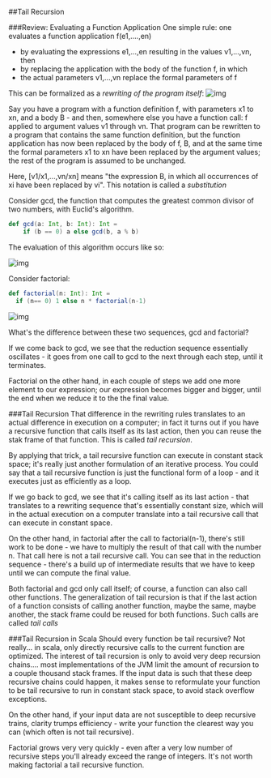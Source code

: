 ##Tail Recursion

###Review: Evaluating a Function Application
One simple rule: one evaluates a function application f(e1,....,en)

  - by evaluating the expressions e1,...,en resulting in the values v1,...,vn, then
  - by replacing the application with the body of the function f, in which
  - the actual parameters v1,...,vn replace the formal parameters of f

This can be formalized as a *rewriting of the program itself*:
![img](http://i.imgur.com/QD0aaaF.png)

Say you have a program with a function definition f, with parameters x1 to xn, and a body B - and then, somewhere else you have a function call: f applied to argument values v1 through vn. That program can be rewritten to a program that contains the same function definition, but the function application has now been replaced by the body of f, B, and at the same time the formal parameters x1 to xn have been replaced by the argument values; the rest of the program is assumed to be unchanged.

Here, [v1/x1,...,vn/xn] means "the expression B, in which all occurrences of xi have been replaced by vi". This notation is called a *substitution*

Consider gcd, the function that computes the greatest common divisor of two numbers, with Euclid's algorithm.

```scala
def gcd(a: Int, b: Int): Int =
	if (b == 0) a else gcd(b, a % b)
```

The evaluation of this algorithm occurs like so:

![img](http://i.imgur.com/ciOGYQ7.png)

Consider factorial:

```scala
def factorial(n: Int): Int =
  if (n== 0) 1 else n * factorial(n-1)
```

![img](http://i.imgur.com/Xehw44B.png)

What's the difference between these two sequences, gcd and factorial?

If we come back to gcd, we see that the reduction sequence essentially oscillates - it goes from one call to gcd to the next through each step, until it terminates.

Factorial on the other hand, in each couple of steps we add one more element to our expression; our expression becomes bigger and bigger, until the end when we reduce it to the the final value.

###Tail Recursion
That difference in the rewriting rules translates to an actual difference in execution on a computer; in fact it turns out if you have a recursive function that calls itself as its last action, then you can reuse the stak frame of that function. This is called *tail recursion*.

By applying that trick, a tail recursive function can execute in constant stack space; it's really just another formulation of an iterative process. You could say that a tail recursive function is just the functional form of a loop - and it executes just as efficiently as a loop.

If we go back to gcd, we see that it's calling itself as its last action - that translates to a rewriting sequence that's essentially constant size, which will in the actual execution on a computer translate into a tail recursive call that can execute in constant space.

On the other hand, in factorial after the call to factorial(n-1), there's still work to be done - we have to multiply the result of that call with the number n. That call here is not a tail recursive call. You can see that in the reduction sequence - there's a build up of intermediate results that we have to keep until we can compute the final value.

Both factorial and gcd only call itself; of course, a function can also call other functions. The generalization of tail recursion is that if the last action of a function consists of calling another function, maybe the same, maybe another, the stack frame could be reused for both functions. Such calls are called *tail calls*

###Tail Recursion in Scala
Should every function be tail recursive? Not really... in scala, only directly recursive calls to the current function are optimized. The interest of tail recursion is only to avoid very deep recursion chains.... most implementations of the JVM limit the amount of recursion to a couple thousand stack frames. If the input data is such that these deep recursive chains could happen, it makes sense to reformulate your function to be tail recursive to run in constant stack space, to avoid stack overflow exceptions.

On the other hand, if your input data are not susceptible to deep recursive trains, clarity trumps efficiency - write your function the clearest way you can (which often is not tail recursive).

Factorial grows very very quickly - even after a very low number of recursive steps you'll already exceed the range of integers. It's not worth making factorial a tail recursive function.